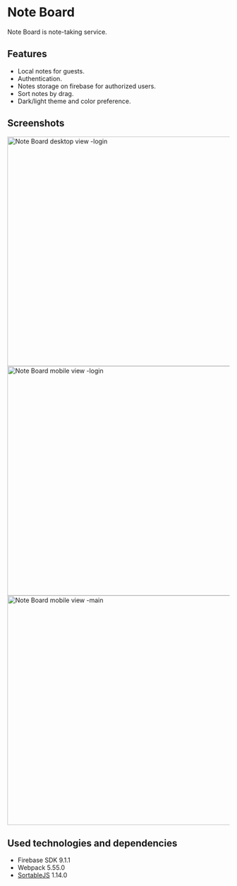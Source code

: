 # Note Board

Note Board is note-taking service.

## Features

- Local notes for guests.
- Authentication.
- Notes storage on firebase for authorized users.
- Sort notes by drag.
- Dark/light theme and color preference.

## Screenshots
<img src="https://i.postimg.cc/nhJ57vXS/notes-pc-large.png" alt="Note Board desktop view -login" height="520"/> <img src="https://i.postimg.cc/DZwrqNgy/login-mobile.png" alt="Note Board mobile view -login" height="520"/> <img src="https://i.postimg.cc/ZRsrjL7P/notes-mobile.png" alt="Note Board mobile view -main" height="520"/>



## Used technologies and dependencies

- Firebase SDK 9.1.1
- Webpack 5.55.0
- [SortableJS](https://github.com/SortableJS/Sortable) 1.14.0
